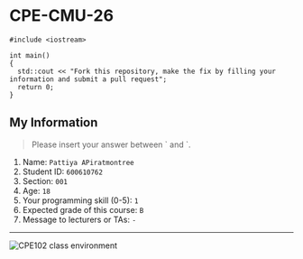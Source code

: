 # CPE-CMU-26
>
```
#include <iostream>

int main()
{
  std::cout << "Fork this repository, make the fix by filling your information and submit a pull request";
  return 0;
}
```

## My Information
> Please insert your answer between \` and \`.

1. Name: `Pattiya APiratmontree`
2. Student ID: `600610762`
3. Section: `001`
4. Age: `18`
5. Your programming skill (0-5): `1`
6. Expected grade of this course: `B`
7. Message to lecturers or TAs: `-`

---
![CPE102 class environment](https://github.com/tmwatchanan/CPE-CMU-26/raw/master/cpe102_class_envi.jpg)
